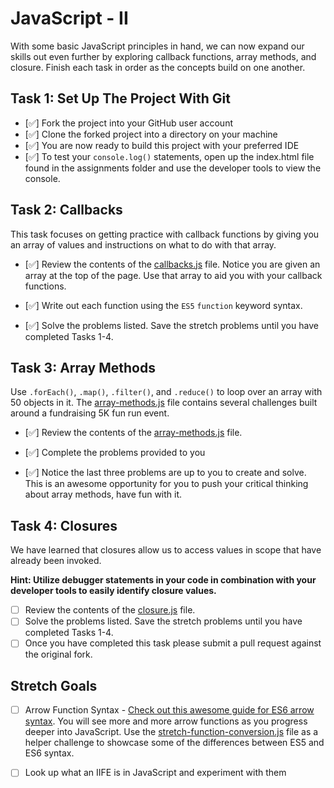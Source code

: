 # JavaScript - II

With some basic JavaScript principles in hand, we can now expand our skills out even further by exploring callback functions, array methods, and closure. Finish each task in order as the concepts build on one another.

## Task 1: Set Up The Project With Git

- [✅] Fork the project into your GitHub user account
- [✅] Clone the forked project into a directory on your machine
- [✅] You are now ready to build this project with your preferred IDE
- [✅] To test your `console.log()` statements, open up the index.html file found in the assignments folder and use the developer tools to view the console.

## Task 2: Callbacks

This task focuses on getting practice with callback functions by giving you an array of values and instructions on what to do with that array.

- [✅] Review the contents of the [callbacks.js](assignments/callbacks.js) file. Notice you are given an array at the top of the page. Use that array to aid you with your callback functions.

- [✅] Write out each function using the `ES5` `function` keyword syntax.

- [✅] Solve the problems listed. Save the stretch problems until you have completed Tasks 1-4.

## Task 3: Array Methods

Use `.forEach()`, `.map()`, `.filter()`, and `.reduce()` to loop over an array with 50 objects in it. The [array-methods.js](assignments/array-methods.js) file contains several challenges built around a fundraising 5K fun run event.

- [✅] Review the contents of the [array-methods.js](assignments/array-methods.js) file.

- [✅] Complete the problems provided to you

- [✅] Notice the last three problems are up to you to create and solve. This is an awesome opportunity for you to push your critical thinking about array methods, have fun with it.

## Task 4: Closures

We have learned that closures allow us to access values in scope that have already been invoked.

**Hint: Utilize debugger statements in your code in combination with your developer tools to easily identify closure values.**

- [ ] Review the contents of the [closure.js](assignments/closure.js) file.
- [ ] Solve the problems listed. Save the stretch problems until you have completed Tasks 1-4.
- [ ] Once you have completed this task please submit a pull request against the original fork.

## Stretch Goals

- [ ] Arrow Function Syntax - [Check out this awesome guide for ES6 arrow syntax](https://medium.freecodecamp.org/when-and-why-you-should-use-es6-arrow-functions-and-when-you-shouldnt-3d851d7f0b26). You will see more and more arrow functions as you progress deeper into JavaScript. Use the [stretch-function-conversion.js](assignments/function-conversion.js) file as a helper challenge to showcase some of the differences between ES5 and ES6 syntax.

- [ ] Look up what an IIFE is in JavaScript and experiment with them
